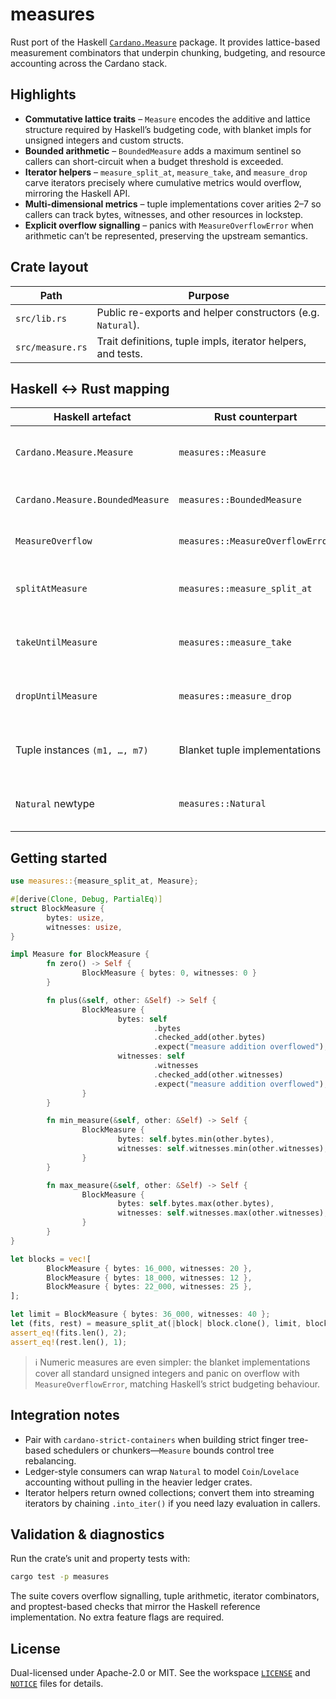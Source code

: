 # measures

Rust port of the Haskell [`Cardano.Measure`](https://github.com/IntersectMBO/cardano-base/tree/master/measures)
package. It provides lattice-based measurement combinators that underpin
chunking, budgeting, and resource accounting across the Cardano stack.

## Highlights

- **Commutative lattice traits** – `Measure` encodes the additive and
	lattice structure required by Haskell’s budgeting code, with blanket impls
	for unsigned integers and custom structs.
- **Bounded arithmetic** – `BoundedMeasure` adds a maximum sentinel so callers
	can short-circuit when a budget threshold is exceeded.
- **Iterator helpers** – `measure_split_at`, `measure_take`, and
	`measure_drop` carve iterators precisely where cumulative metrics would
	overflow, mirroring the Haskell API.
- **Multi-dimensional metrics** – tuple implementations cover arities 2–7 so
	callers can track bytes, witnesses, and other resources in lockstep.
- **Explicit overflow signalling** – panics with `MeasureOverflowError` when
	arithmetic can’t be represented, preserving the upstream semantics.

## Crate layout

| Path | Purpose |
|------|---------|
| `src/lib.rs` | Public re-exports and helper constructors (e.g. `Natural`). |
| `src/measure.rs` | Trait definitions, tuple impls, iterator helpers, and tests. |

## Haskell ↔ Rust mapping

| Haskell artefact | Rust counterpart | Notes |
|------------------|-----------------|-------|
| `Cardano.Measure.Measure` | `measures::Measure` | Trait with `zero`, `plus`, `min_measure`, `max_measure`. |
| `Cardano.Measure.BoundedMeasure` | `measures::BoundedMeasure` | Adds `max_bound` and `is_within_bound`. |
| `MeasureOverflow` | `measures::MeasureOverflowError` | Raised via panic in overflow situations. |
| `splitAtMeasure` | `measures::measure_split_at` | Splits iterators at the first overflowing element. |
| `takeUntilMeasure` | `measures::measure_take` | Lazily yields a prefix that fits within the budget. |
| `dropUntilMeasure` | `measures::measure_drop` | Skips elements that would overflow the budget. |
| Tuple instances `(m1, …, m7)` | Blanket tuple implementations | Use Rust tuple arithmetic to mirror Haskell instances. |
| `Natural` newtype | `measures::Natural` | Wraps `u128` while keeping trait bounds explicit. |

## Getting started

```rust
use measures::{measure_split_at, Measure};

#[derive(Clone, Debug, PartialEq)]
struct BlockMeasure {
		bytes: usize,
		witnesses: usize,
}

impl Measure for BlockMeasure {
		fn zero() -> Self {
				BlockMeasure { bytes: 0, witnesses: 0 }
		}

		fn plus(&self, other: &Self) -> Self {
				BlockMeasure {
						bytes: self
								.bytes
								.checked_add(other.bytes)
								.expect("measure addition overflowed"),
						witnesses: self
								.witnesses
								.checked_add(other.witnesses)
								.expect("measure addition overflowed"),
				}
		}

		fn min_measure(&self, other: &Self) -> Self {
				BlockMeasure {
						bytes: self.bytes.min(other.bytes),
						witnesses: self.witnesses.min(other.witnesses),
				}
		}

		fn max_measure(&self, other: &Self) -> Self {
				BlockMeasure {
						bytes: self.bytes.max(other.bytes),
						witnesses: self.witnesses.max(other.witnesses),
				}
		}
}

let blocks = vec![
		BlockMeasure { bytes: 16_000, witnesses: 20 },
		BlockMeasure { bytes: 18_000, witnesses: 12 },
		BlockMeasure { bytes: 22_000, witnesses: 25 },
];

let limit = BlockMeasure { bytes: 36_000, witnesses: 40 };
let (fits, rest) = measure_split_at(|block| block.clone(), limit, blocks);
assert_eq!(fits.len(), 2);
assert_eq!(rest.len(), 1);
```

> ℹ️ Numeric measures are even simpler: the blanket implementations cover all
> standard unsigned integers and panic on overflow with `MeasureOverflowError`,
> matching Haskell’s strict budgeting behaviour.

## Integration notes

- Pair with `cardano-strict-containers` when building strict finger tree-based
	schedulers or chunkers—`Measure` bounds control tree rebalancing.
- Ledger-style consumers can wrap `Natural` to model `Coin`/`Lovelace`
	accounting without pulling in the heavier ledger crates.
- Iterator helpers return owned collections; convert them into streaming
	iterators by chaining `.into_iter()` if you need lazy evaluation in callers.

## Validation & diagnostics

Run the crate’s unit and property tests with:

```bash
cargo test -p measures
```

The suite covers overflow signalling, tuple arithmetic, iterator combinators,
and proptest-based checks that mirror the Haskell reference implementation. No
extra feature flags are required.

## License

Dual-licensed under Apache-2.0 or MIT. See the workspace [`LICENSE`](../LICENSE)
and [`NOTICE`](../NOTICE) files for details.
